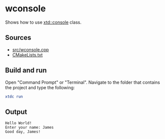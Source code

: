 # wconsole

Shows how to use [xtd::console](https://gammasoft71.github.io/xtd/reference_guides/latest/classxtd_1_1console.html) class.

## Sources

* [src/wconsole.cpp](src/wconsole.cpp)
* [CMakeLists.txt](CMakeLists.txt)

## Build and run

Open "Command Prompt" or "Terminal". Navigate to the folder that contains the project and type the following:

```cmake
xtdc run
```

## Output

```
Hello World!
Enter your name: James
Good day, James!
```
